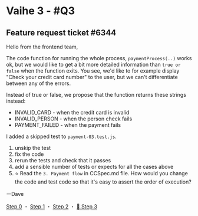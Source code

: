 # Vaihe 3 - #Q3

## Feature request ticket #6344

Hello from the frontend team,

The code function for running the whole process, `paymentProcess(..)` works ok, but we would like to get a bit more detailed information than `true or false` when the function exits. You see, we'd like to for example display "Check your credit card number" to the user, but we can't differentiate between any of the errors. 

Instead of true or false, we propose that the function returns these strings instead:

- INVALID_CARD - when the credit card is invalid
- INVALID_PERSON - when the person check fails
- PAYMENT_FAILED - when the payment fails

I added a skipped test to `payment-03.test.js`.

1) unskip the test
2) fix the code
3) rerun the tests and check that it passes
4) add a sensible number of tests or expects for all the cases above
5) ⭐ Read the `3. Payment flow` in CCSpec.md file. How would you change the code and test code so that it's easy to assert the order of execution?

ーDave

[Step 0](./ASSESSMENT.md) ・
[Step 1](./ASSESSMENT1.md) ・
[Step 2](./ASSESSMENT2.md) ・
[📖 Step 3](./ASSESSMENT3.md)